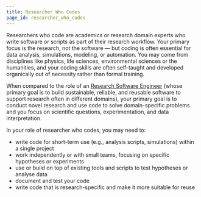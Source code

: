 ```yaml
---
title: Researcher Who Codes
page_id: researcher_who_codes
---
```


Researchers who code are academics or research domain experts who write software or scripts as part of their research workflow. 
Your primary focus is the research, not the software — but coding is often essential for data analysis, simulations, modeling, or automation.
You may come from disciplines like physics, life sciences, environmental sciences or the humanities, and your coding skills are often self-taught and developed organically out of necessity rather than formal training.

When compared to the role of an [Research Software Engineer](research_software_engineer) (whose primary goal is to build sustainable, reliable, and reusable software to support research often in different domains), your primary goal is to 
conduct novel research and use code to solve domain-specific problems and you focus on scientific questions, experimentation, and data interpretation.


In your role of researcher who codes, you may need to:

- write code for short-term use (e.g., analysis scripts, simulations) within a single project
- work independently or with small teams, focusing on specific hypotheses or experiments
- use or build on top of existing tools and scripts to test hypotheses or analyse data
- document and test your code
- write code that is research-specific and make it more suitable for reuse

